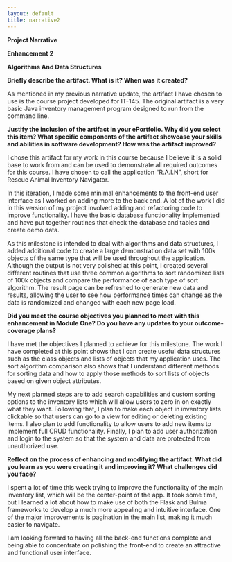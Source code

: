 ```yaml
---
layout: default
title: narrative2
---
```

**Project Narrative**

**Enhancement 2**

**Algorithms And Data Structures**

**Briefly describe the artifact. What is it? When was it created?**

As mentioned in my previous narrative update, the artifact I have chosen
to use is the course project developed for IT-145. The original artifact
is a very basic Java inventory management program designed to run from
the command line.

**Justify the inclusion of the artifact in your ePortfolio. Why did you
select this item? What specific components of the artifact showcase your
skills and abilities in software development? How was the artifact
improved?**

I chose this artifact for my work in this course because I believe it is
a solid base to work from and can be used to demonstrate all required
outcomes for this course. I have chosen to call the application
“R.A.I.N”, short for Rescue Animal Inventory Navigator.

In this iteration, I made some minimal enhancements to the front-end
user interface as I worked on adding more to the back end. A lot of the
work I did in this version of my project involved adding and refactoring
code to improve functionality. I have the basic database functionality
implemented and have put together routines that check the database and
tables and create demo data.

As this milestone is intended to deal with algorithms and data
structures, I added additional code to create a large demonstration data
set with 100k objects of the same type that will be used throughout the
application. Although the output is not very polished at this point, I
created several different routines that use three common algorithms to
sort randomized lists of 100k objects and compare the performance of
each type of sort algorithm. The result page can be refreshed to
generate new data and results, allowing the user to see how performance
times can change as the data is randomized and changed with each new
page load.

**Did you meet the course objectives you planned to meet with this
enhancement in Module One? Do you have any updates to your
outcome-coverage plans?**

I have met the objectives I planned to achieve for this milestone. The
work I have completed at this point shows that I can create useful data
structures such as the class objects and lists of objects that my
application uses. The sort algorithm comparison also shows that I
understand different methods for sorting data and how to apply those
methods to sort lists of objects based on given object attributes.

My next planned steps are to add search capabilities and custom sorting
options to the inventory lists which will allow users to zero in on
exactly what they want. Following that, I plan to make each object in
inventory lists clickable so that users can go to a view for editing or
deleting existing items. I also plan to add functionality to allow users
to add new items to implement full CRUD functionality. Finally, I plan
to add user authorization and login to the system so that the system and
data are protected from unauthorized use.

**Reflect on the process of enhancing and modifying the artifact. What
did you learn as you were creating it and improving it? What challenges
did you face?**

I spent a lot of time this week trying to improve the functionality of
the main inventory list, which will be the center-point of the app. It
took some time, but I learned a lot about how to make use of both the
Flask and Bulma frameworks to develop a much more appealing and
intuitive interface. One of the major improvements is pagination in the
main list, making it much easier to navigate.

I am looking forward to having all the back-end functions complete and
being able to concentrate on polishing the front-end to create an
attractive and functional user interface.
